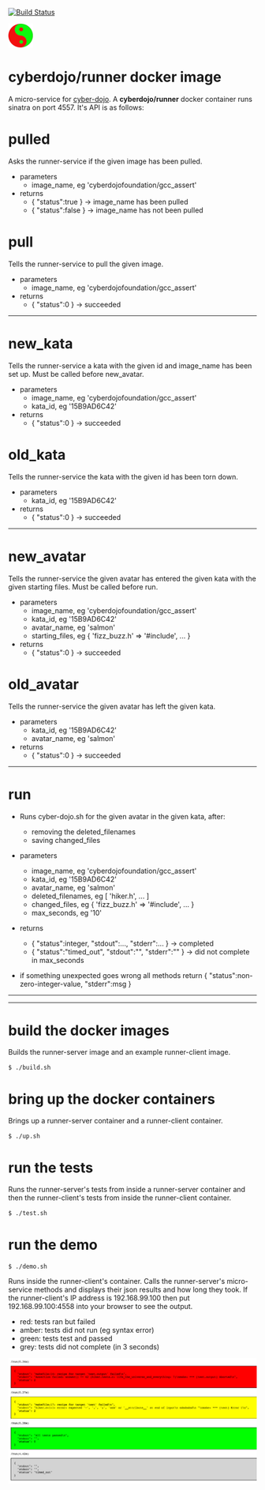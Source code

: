 
[![Build Status](https://travis-ci.org/cyber-dojo/runner.svg?branch=master)](https://travis-ci.org/cyber-dojo/runner)

<img src="https://raw.githubusercontent.com/cyber-dojo/nginx/master/images/home_page_logo.png" alt="cyber-dojo yin/yang logo" width="50px" height="50px"/>

# cyberdojo/runner docker image

A micro-service for [cyber-dojo](http://cyber-dojo.org).
A **cyberdojo/runner** docker container runs sinatra on port 4557.
It's API is as follows:

# pulled
Asks the runner-service if the given image has been pulled.
- parameters
  * image_name, eg 'cyberdojofoundation/gcc_assert'
- returns
  * { "status":true  } -> image_name has been pulled
  * { "status":false  } -> image_name has not been pulled

# pull
Tells the runner-service to pull the given image.
- parameters
  * image_name, eg 'cyberdojofoundation/gcc_assert'
- returns
  * { "status":0  } -> succeeded

- - - -

# new_kata
Tells the runner-service a kata with the given id and image_name has been set up.
Must be called before new_avatar.
- parameters
  * image_name, eg 'cyberdojofoundation/gcc_assert'
  * kata_id, eg '15B9AD6C42'
- returns
  * { "status":0  } -> succeeded

# old_kata
Tells the runner-service the kata with the given id has been torn down.
- parameters
  * kata_id, eg '15B9AD6C42'
- returns
  * { "status":0 } -> succeeded

- - - -

# new_avatar
Tells the runner-service the given avatar has entered the given kata with the given starting files.
Must be called before run.
- parameters
  * image_name, eg 'cyberdojofoundation/gcc_assert'
  * kata_id, eg '15B9AD6C42'
  * avatar_name, eg 'salmon'
  * starting_files, eg { 'fizz_buzz.h' => '#include', ... }
- returns
  * { "status":0 } -> succeeded

# old_avatar
Tells the runner-service the given avatar has left the given kata.
- parameters
  * kata_id, eg '15B9AD6C42'
  * avatar_name, eg 'salmon'
- returns
  * { "status":0 } -> succeeded

- - - -

# run
- Runs cyber-dojo.sh for the given avatar in the given kata, after:
  * removing the deleted_filenames
  * saving changed_files
- parameters
  * image_name, eg 'cyberdojofoundation/gcc_assert'
  * kata_id, eg '15B9AD6C42'
  * avatar_name, eg 'salmon'
  * deleted_filenames, eg [ 'hiker.h', ... ]
  * changed_files, eg { 'fizz_buzz.h' => '#include', ... }
  * max_seconds, eg '10'
- returns
  * { "status":integer,   "stdout":..., "stderr":... } -> completed
  * { "status":"timed_out", "stdout":"", "stderr":"" } -> did not complete in max_seconds

- if something unexpected goes wrong all methods return
{ "status":non-zero-integer-value, "stderr":msg }


- - - -
- - - -

# build the docker images
Builds the runner-server image and an example runner-client image.
```
$ ./build.sh
```

# bring up the docker containers
Brings up a runner-server container and a runner-client container.

```
$ ./up.sh
```

# run the tests
Runs the runner-server's tests from inside a runner-server container
and then the runner-client's tests from inside the runner-client container.
```
$ ./test.sh
```

# run the demo
```
$ ./demo.sh
```
Runs inside the runner-client's container.
Calls the runner-server's micro-service methods
and displays their json results and how long they took.
If the runner-client's IP address is 192.168.99.100 then put
192.168.99.100:4558 into your browser to see the output.
- red: tests ran but failed
- amber: tests did not run (eg syntax error)
- green: tests test and passed
- grey: tests did not complete (in 3 seconds)

![Alt text](red_amber_green_demo.png?raw=true "title")
